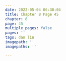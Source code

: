 ```yaml
---
date: 2022-05-04 06:30:04
title: Chapter 8 Page 45
chapter: 8
page: 45
multiple_pages: false
pages: ''
tags: dan lin
imagepath: ''
imagepaths: ''

---
```

